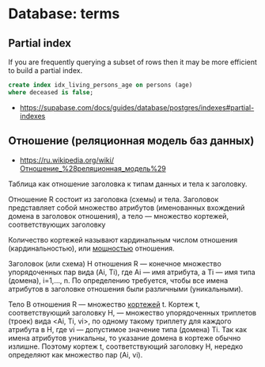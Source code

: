 # Database: terms

## Partial index

If you are frequently querying a subset of rows then it may be more efficient to build a partial index.

```sql
create index idx_living_persons_age on persons (age)
where deceased is false;
```

- https://supabase.com/docs/guides/database/postgres/indexes#partial-indexes

## Отношение (реляционная модель баз данных)

- https://ru.wikipedia.org/wiki/Отношение_%28реляционная_модель%29

Таблица как отношение заголовка к типам данных и тела к заголовку.

Отношение R состоит из заголовка (схемы) и тела. Заголовок представляет собой множество атрибутов (именованных вхождений домена в заголовок отношения), а тело — множество кортежей, соответствующих заголовку

Количество кортежей называют кардинальным числом отношения (кардинальностью), или [мощностью](https://ru.m.wikipedia.org/wiki/Мощность_множества) отношения.

Заголовок (или схема) H отношения R — конечное множество упорядоченных пар вида (Ai, Ti), где Ai — имя атрибута, а Ti — имя типа (домена), i=1,…, n. По определению требуется, чтобы все имена атрибутов в заголовке отношения были различными (уникальными).

Тело B отношения R — множество [кортежей](https://ru.wikipedia.org/wiki/Кортеж_%28информатика%29) t. Кортеж t, соответствующий заголовку H, — множество упорядоченных триплетов (троек) вида <Ai, Ti, vi>, по одному такому триплету для каждого атрибута в H, где vi — допустимое значение типа (домена) Ti. Так как имена атрибутов уникальны, то указание домена в кортеже обычно излишне. Поэтому кортеж t, соответствующий заголовку H, нередко определяют как множество пар (Ai, vi).